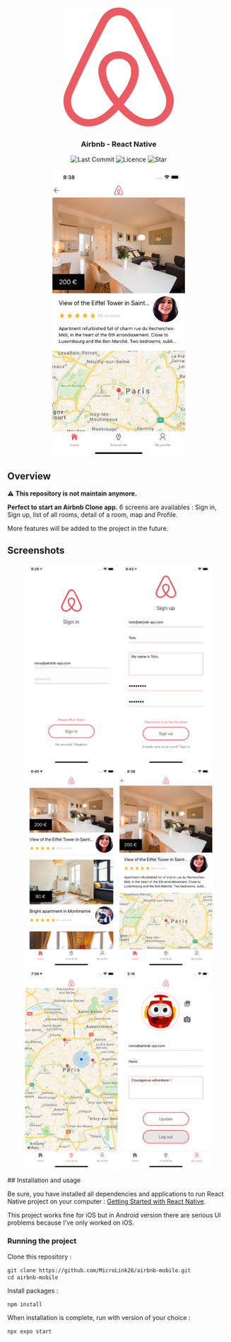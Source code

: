 <h1 align="center">
<img
		width="250"
		alt="Airbnb Clone - React Native"
		src="https://github.com/MicroLink26/airbnb-mobile/blob/main/preview/logo.png">
</h1>
<h3 align="center">
	Airbnb - React Native
</h3>

<p align="center">
	<img alt="Last Commit" src="https://img.shields.io/github/last-commit/MicroLink26/airbnb-mobile.svg?style=flat-square">
	<img alt="Licence" src="https://img.shields.io/github/license/MicroLink26/airbnb-mobile.svg?style=flat-square">
	<img alt="Star" src="https://img.shields.io/badge/you%20like%20%3F-STAR%20ME-blue.svg?style=flat-square">
</p>

<p align="center">
	<img src="https://github.com/MicroLink26/airbnb-mobile/blob/main/preview/airbnb-preview.png" width="300">
</p>

## Overview

⚠️ **This repository is not maintain anymore.**

**Perfect to start an Airbnb Clone app.** 6 screens are availables : Sign in, Sign up, list of all rooms, detail of a room, map and Profile.

More features will be added to the project in the future.

## Screenshots

<p align="center">
<img
		width="210"
		alt="Capture 1"
		src="https://github.com/MicroLink26/airbnb-mobile/blob/main/preview/signin-screen.png">
<img
		width="210"
		alt="Capture 2"
		src="https://github.com/MicroLink26/airbnb-mobile/blob/main/preview/signup-screen.png">
<img
		width="210"
		alt="Capture 3"
		src="https://github.com/MicroLink26/airbnb-mobile/blob/main/preview/home-screen.png">
<img
		width="210"
		alt="Capture 4"
		src="https://github.com/MicroLink26/airbnb-mobile/blob/main/preview/room-screen.png">
<img
		width="210"
		alt="Capture 5"
		src="https://github.com/MicroLink26/airbnb-mobile/blob/main/preview/aroundme-screen.png">
<img
		width="210"
		alt="Capture 6"
		src="https://github.com/MicroLink26/airbnb-mobile/blob/main/preview/profile-screen.png">
</p>
## Installation and usage

Be sure, you have installed all dependencies and applications to run React Native project on your computer : [Getting Started with React Native](https://facebook.github.io/react-native/docs/getting-started).

This project works fine for iOS but in Android version there are serious UI problems because I've only worked on iOS.

### Running the project

Clone this repository :

```
git clone https://github.com/MicroLink26/airbnb-mobile.git
cd airbnb-mobile
```

Install packages :

```
npm install
```

When installation is complete, run with version of your choice :

```bash
npx expo start
```
